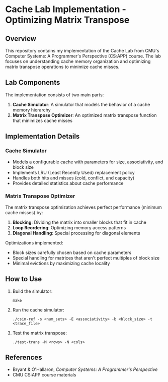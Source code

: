 # Cache Lab Implementation - Optimizing Matrix Transpose

## Overview

This repository contains my implementation of the Cache Lab from CMU's Computer Systems: A Programmer's Perspective (CS:APP) course. The lab focuses on understanding cache memory organization and optimizing matrix transpose operations to minimize cache misses.

## Lab Components

The implementation consists of two main parts:

1. **Cache Simulator**: A simulator that models the behavior of a cache memory hierarchy
2. **Matrix Transpose Optimizer**: An optimized matrix transpose function that minimizes cache misses

## Implementation Details

### Cache Simulator

- Models a configurable cache with parameters for size, associativity, and block size
- Implements LRU (Least Recently Used) replacement policy
- Handles both hits and misses (cold, conflict, and capacity)
- Provides detailed statistics about cache performance

### Matrix Transpose Optimizer

The matrix transpose optimization achieves perfect performance (minimum cache misses) by:

1. **Blocking**: Dividing the matrix into smaller blocks that fit in cache
2. **Loop Reordering**: Optimizing memory access patterns
3. **Diagonal Handling**: Special processing for diagonal elements

Optimizations implemented:
- Block sizes carefully chosen based on cache parameters
- Special handling for matrices that aren't perfect multiples of block size
- Minimal evictions by maximizing cache locality


## How to Use

1. Build the simulator:
   ```
   make
   ```

2. Run the cache simulator:
   ```
   ./csim-ref -s <num_sets> -E <associativity> -b <block_size> -t <trace_file>
   ```

3. Test the matrix transpose:
   ```
   ./test-trans -M <rows> -N <cols>
   ```


## References

- Bryant & O'Hallaron, *Computer Systems: A Programmer's Perspective*
- CMU CS:APP course materials
